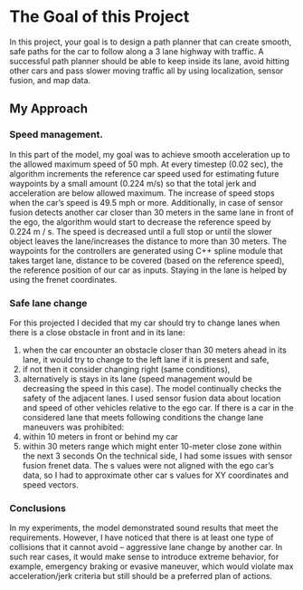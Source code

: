 # The Goal of this Project
In this project, your goal is to design a path planner that can create smooth, safe paths for the car to follow along a 3 lane highway with traffic. A successful path planner should be able to keep inside its lane, avoid hitting other cars and pass slower moving traffic all by using localization, sensor fusion, and map data.
## My Approach
### Speed management. 
In this part of the model, my goal was to achieve smooth acceleration up to the allowed maximum speed of 50 mph. At every timestep (0.02 sec), the algorithm increments the reference car speed used for estimating future waypoints by a small amount (0.224 m/s) so that the total jerk and acceleration are below allowed maximum. The increase of speed stops when the car’s speed is 49.5 mph or more. 
Additionally, in case of sensor fusion detects another car closer than 30 meters in the same lane in front of the ego, the algorithm would start to decrease the reference speed by 0.224 m / s. The speed is decreased until a full stop or until the slower object leaves the lane/increases the distance to more than 30 meters. 
The waypoints for the controllers are generated using C++ spline module that takes target lane, distance to be covered (based on the reference speed), the reference position of our car as inputs. Staying in the lane is helped by using the frenet coordinates.
### Safe lane change
For this projected I decided that my car should try to change lanes when there is a close obstacle in front and in its lane:
1) when the car encounter an obstacle closer than 30 meters ahead in its lane, it would try to change to the left lane if it is present and safe,
2) if not then it consider changing right (same conditions),
3) alternatively is stays in its lane (speed management would be decreasing the speed in this case).
The model continually checks the safety of the adjacent lanes. I used sensor fusion data about location and speed of other vehicles relative to the ego car. If there is a car in the considered lane that meets following conditions the change lane maneuvers was prohibited:
1) within 10 meters in front or behind my car
2) within 30 meters range which might enter 10-meter close zone within the next 3 seconds
On the technical side, I had some issues with sensor fusion frenet data. The s values were not aligned with the ego car’s data, so I had to approximate other car s values for XY coordinates and speed vectors.
### Conclusions
In my experiments, the model demonstrated sound results that meet the requirements. However, I have noticed that there is at least one type of collisions that it cannot avoid – aggressive lane change by another car. In such rear cases, it would make sense to introduce extreme behavior, for example, emergency braking or evasive maneuver, which would violate max acceleration/jerk criteria but still should be a preferred plan of actions.

